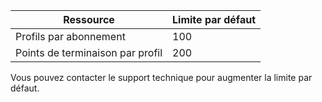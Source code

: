 Ressource| Limite par défaut
---|---
Profils par abonnement | 100
Points de terminaison par profil| 200

Vous pouvez contacter le support technique pour augmenter la limite par défaut.

<!---HONumber=Sept15_HO3-->